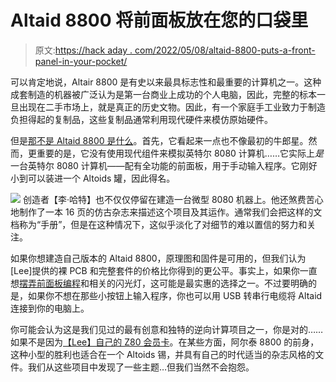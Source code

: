 # Altaid 8800 将前面板放在您的口袋里

> 原文:[https://hack aday . com/2022/05/08/altaid-8800-puts-a-front-panel-in-your-pocket/](https://hackaday.com/2022/05/08/altaid-8800-puts-a-front-panel-in-your-pocket/)

可以肯定地说，Altair 8800 是有史以来最具标志性和最重要的计算机之一。这种成套制造的机器被广泛认为是第一台商业上成功的个人电脑，因此，完整的标本一旦出现在二手市场上，就是真正的历史文物。因此，有一个家庭手工业致力于制造负担得起的复制品，这些复制品通常利用现代硬件来模仿原始硬件。

但是[那不是 Altaid 8800 是什么](http://sunrise-ev.com/8080.htm)。首先，它看起来一点也不像最初的牛郎星。然而，更重要的是，它没有使用现代组件来模拟英特尔 8080 计算机……它实际上*是*一台英特尔 8080 计算机——配有全功能的前面板，用于手动输入程序。它刚好小到可以装进一个 Altoids 罐，因此得名。

[![](../Images/c6d21fd81c5a599dcf4841dff8aefd58.png)](https://hackaday.com/wp-content/uploads/2022/05/altaid_detail.jpg) 创造者【李·哈特】也不仅仅停留在建造一台微型 8080 机器上。他还煞费苦心地制作了一本 16 页的仿古杂志来描述这个项目及其运作。通常我们会把这样的文档称为“手册”，但是在这种情况下，这似乎淡化了对细节的难以置信的努力和关注。

如果你想建造自己版本的 Altaid 8800，原理图和固件是可用的，但我们认为[Lee]提供的裸 PCB 和完整套件的价格比你得到的更公平。事实上，如果你一直想[摆弄前面板编程](https://hackaday.com/2022/05/07/learning-obsolete-technology/)和相关的闪光灯，这可能是最实惠的选择之一。不过要明确的是，如果你不想在那些小按钮上输入程序，你也可以用 USB 转串行电缆将 Altaid 连接到你的电脑上。

你可能会认为这是我们见过的最有创意和独特的逆向计算项目之一，你是对的……如果不是因为[【Lee】自己的 Z80 会员卡](https://hackaday.com/2017/09/15/the-1980s-called-asking-for-the-z80-membership-card/)。在某些方面，阿尔泰 8800 的前身，这种小型的胜利也适合在一个 Altoids 锡，并具有自己的时代适当的杂志风格的文件。我们从这些项目中发现了一些主题…但我们当然不会抱怨。